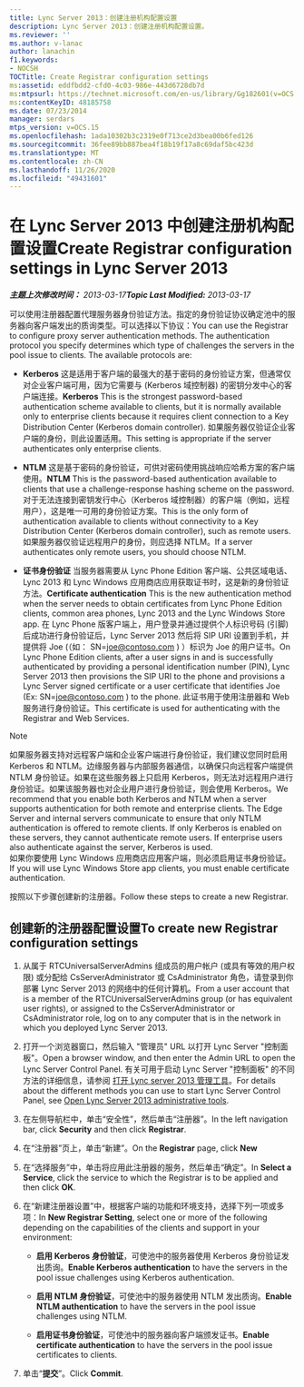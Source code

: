 ```yaml
---
title: Lync Server 2013：创建注册机构配置设置
description: Lync Server 2013：创建注册机构配置设置。
ms.reviewer: ''
ms.author: v-lanac
author: lanachin
f1.keywords:
- NOCSH
TOCTitle: Create Registrar configuration settings
ms:assetid: eddfbdd2-cfd0-4c03-986e-443d6728db7d
ms:mtpsurl: https://technet.microsoft.com/en-us/library/Gg182601(v=OCS.15)
ms:contentKeyID: 48185758
ms.date: 07/23/2014
manager: serdars
mtps_version: v=OCS.15
ms.openlocfilehash: 1ada10302b3c2319e0f713ce2d3bea00b6fed126
ms.sourcegitcommit: 36fee89bb887bea4f18b19f17a8c69daf5bc423d
ms.translationtype: MT
ms.contentlocale: zh-CN
ms.lasthandoff: 11/26/2020
ms.locfileid: "49431601"
---
```

# <a name="create-registrar-configuration-settings-in-lync-server-2013"></a><span data-ttu-id="cdec3-103">在 Lync Server 2013 中创建注册机构配置设置</span><span class="sxs-lookup"><span data-stu-id="cdec3-103">Create Registrar configuration settings in Lync Server 2013</span></span>

<div data-xmlns="http://www.w3.org/1999/xhtml">

<div class="topic" data-xmlns="http://www.w3.org/1999/xhtml" data-msxsl="urn:schemas-microsoft-com:xslt" data-cs="https://msdn.microsoft.com/">

<div data-asp="https://msdn2.microsoft.com/asp">



</div>

<div id="mainSection">

<div id="mainBody"><span data-ttu-id="cdec3-104">

<span> </span></span><span class="sxs-lookup"><span data-stu-id="cdec3-104">

<span> </span></span></span>

<span data-ttu-id="cdec3-105">_**主题上次修改时间：** 2013-03-17_</span><span class="sxs-lookup"><span data-stu-id="cdec3-105">_**Topic Last Modified:** 2013-03-17_</span></span>

<span data-ttu-id="cdec3-p101">可以使用注册器配置代理服务器身份验证方法。指定的身份验证协议确定池中的服务器向客户端发出的质询类型。可以选择以下协议：</span><span class="sxs-lookup"><span data-stu-id="cdec3-p101">You can use the Registrar to configure proxy server authentication methods. The authentication protocol you specify determines which type of challenges the servers in the pool issue to clients. The available protocols are:</span></span>

  - <span data-ttu-id="cdec3-109">**Kerberos**   这是适用于客户端的最强大的基于密码的身份验证方案，但通常仅对企业客户端可用，因为它需要与 (Kerberos 域控制器) 的密钥分发中心的客户端连接。</span><span class="sxs-lookup"><span data-stu-id="cdec3-109">**Kerberos**   This is the strongest password-based authentication scheme available to clients, but it is normally available only to enterprise clients because it requires client connection to a Key Distribution Center (Kerberos domain controller).</span></span> <span data-ttu-id="cdec3-110">如果服务器仅验证企业客户端的身份，则此设置适用。</span><span class="sxs-lookup"><span data-stu-id="cdec3-110">This setting is appropriate if the server authenticates only enterprise clients.</span></span>

  - <span data-ttu-id="cdec3-111">**NTLM**   这是基于密码的身份验证，可供对密码使用挑战响应哈希方案的客户端使用。</span><span class="sxs-lookup"><span data-stu-id="cdec3-111">**NTLM**   This is the password-based authentication available to clients that use a challenge-response hashing scheme on the password.</span></span> <span data-ttu-id="cdec3-112">对于无法连接到密钥发行中心（Kerberos 域控制器）的客户端（例如，远程用户），这是唯一可用的身份验证方案。</span><span class="sxs-lookup"><span data-stu-id="cdec3-112">This is the only form of authentication available to clients without connectivity to a Key Distribution Center (Kerberos domain controller), such as remote users.</span></span> <span data-ttu-id="cdec3-113">如果服务器仅验证远程用户的身份，则应选择 NTLM。</span><span class="sxs-lookup"><span data-stu-id="cdec3-113">If a server authenticates only remote users, you should choose NTLM.</span></span>

  - <span data-ttu-id="cdec3-114">**证书身份验证**   当服务器需要从 Lync Phone Edition 客户端、公共区域电话、Lync 2013 和 Lync Windows 应用商店应用获取证书时，这是新的身份验证方法。</span><span class="sxs-lookup"><span data-stu-id="cdec3-114">**Certificate authentication**   This is the new authentication method when the server needs to obtain certificates from Lync Phone Edition clients, common area phones, Lync 2013 and the Lync Windows Store app.</span></span> <span data-ttu-id="cdec3-115">在 Lync Phone 版客户端上，用户登录并通过提供个人标识号码 (引脚) 后成功进行身份验证后，Lync Server 2013 然后将 SIP URI 设置到手机，并提供将 Joe (（如： SN=joe@contoso.com ) ）标识为 Joe 的用户证书。</span><span class="sxs-lookup"><span data-stu-id="cdec3-115">On Lync Phone Edition clients, after a user signs in and is successfully authenticated by providing a personal identification number (PIN), Lync Server 2013 then provisions the SIP URI to the phone and provisions a Lync Server signed certificate or a user certificate that identifies Joe (Ex: SN=joe@contoso.com ) to the phone.</span></span> <span data-ttu-id="cdec3-116">此证书用于使用注册器和 Web 服务进行身份验证。</span><span class="sxs-lookup"><span data-stu-id="cdec3-116">This certificate is used for authenticating with the Registrar and Web Services.</span></span>

<div>


> [!NOTE]  
> <span data-ttu-id="cdec3-p105">如果服务器支持对远程客户端和企业客户端进行身份验证，我们建议您同时启用 Kerberos 和 NTLM。边缘服务器与内部服务器通信，以确保只向远程客户端提供 NTLM 身份验证。如果在这些服务器上只启用 Kerberos，则无法对远程用户进行身份验证。如果该服务器也对企业用户进行身份验证，则会使用 Kerberos。</span><span class="sxs-lookup"><span data-stu-id="cdec3-p105">We recommend that you enable both Kerberos and NTLM when a server supports authentication for both remote and enterprise clients. The Edge Server and internal servers communicate to ensure that only NTLM authentication is offered to remote clients. If only Kerberos is enabled on these servers, they cannot authenticate remote users. If enterprise users also authenticate against the server, Kerberos is used.</span></span><BR><span data-ttu-id="cdec3-121">如果你要使用 Lync Windows 应用商店应用客户端，则必须启用证书身份验证。</span><span class="sxs-lookup"><span data-stu-id="cdec3-121">If you will use Lync Windows Store app clients, you must enable certificate authentication.</span></span>



</div>

<span data-ttu-id="cdec3-122">按照以下步骤创建新的注册器。</span><span class="sxs-lookup"><span data-stu-id="cdec3-122">Follow these steps to create a new Registrar.</span></span>

<div>

## <a name="to-create-new-registrar-configuration-settings"></a><span data-ttu-id="cdec3-123">创建新的注册器配置设置</span><span class="sxs-lookup"><span data-stu-id="cdec3-123">To create new Registrar configuration settings</span></span>

1.  <span data-ttu-id="cdec3-124">从属于 RTCUniversalServerAdmins 组成员的用户帐户 (或具有等效的用户权限) 或分配给 CsServerAdministrator 或 CsAdministrator 角色，请登录到你部署 Lync Server 2013 的网络中的任何计算机。</span><span class="sxs-lookup"><span data-stu-id="cdec3-124">From a user account that is a member of the RTCUniversalServerAdmins group (or has equivalent user rights), or assigned to the CsServerAdministrator or CsAdministrator role, log on to any computer that is in the network in which you deployed Lync Server 2013.</span></span>

2.  <span data-ttu-id="cdec3-125">打开一个浏览器窗口，然后输入 "管理员" URL 以打开 Lync Server "控制面板"。</span><span class="sxs-lookup"><span data-stu-id="cdec3-125">Open a browser window, and then enter the Admin URL to open the Lync Server Control Panel.</span></span> <span data-ttu-id="cdec3-126">有关可用于启动 Lync Server "控制面板" 的不同方法的详细信息，请参阅 [打开 Lync server 2013 管理工具](lync-server-2013-open-lync-server-administrative-tools.md)。</span><span class="sxs-lookup"><span data-stu-id="cdec3-126">For details about the different methods you can use to start Lync Server Control Panel, see [Open Lync Server 2013 administrative tools](lync-server-2013-open-lync-server-administrative-tools.md).</span></span>

3.  <span data-ttu-id="cdec3-127">在左侧导航栏中，单击“安全性”，然后单击“注册器”。</span><span class="sxs-lookup"><span data-stu-id="cdec3-127">In the left navigation bar, click **Security** and then click **Registrar**.</span></span>

4.  <span data-ttu-id="cdec3-128">在“注册器”页上，单击“新建”。</span><span class="sxs-lookup"><span data-stu-id="cdec3-128">On the **Registrar** page, click **New**</span></span>

5.  <span data-ttu-id="cdec3-129">在“选择服务”中，单击将应用此注册器的服务，然后单击“确定”。</span><span class="sxs-lookup"><span data-stu-id="cdec3-129">In **Select a Service**, click the service to which the Registrar is to be applied and then click **OK**.</span></span>

6.  <span data-ttu-id="cdec3-130">在“新建注册器设置”中，根据客户端的功能和环境支持，选择下列一项或多项：</span><span class="sxs-lookup"><span data-stu-id="cdec3-130">In **New Registrar Setting**, select one or more of the following depending on the capabilities of the clients and support in your environment:</span></span>
    
      - <span data-ttu-id="cdec3-131">**启用 Kerberos 身份验证**，可使池中的服务器使用 Kerberos 身份验证发出质询。</span><span class="sxs-lookup"><span data-stu-id="cdec3-131">**Enable Kerberos authentication** to have the servers in the pool issue challenges using Kerberos authentication.</span></span>
    
      - <span data-ttu-id="cdec3-132">**启用 NTLM 身份验证**，可使池中的服务器使用 NTLM 发出质询。</span><span class="sxs-lookup"><span data-stu-id="cdec3-132">**Enable NTLM authentication** to have the servers in the pool issue challenges using NTLM.</span></span>
    
      - <span data-ttu-id="cdec3-133">**启用证书身份验证**，可使池中的服务器向客户端颁发证书。</span><span class="sxs-lookup"><span data-stu-id="cdec3-133">**Enable certificate authentication** to have the servers in the pool issue certificates to clients.</span></span>

7.  <span data-ttu-id="cdec3-134">单击“**提交**”。</span><span class="sxs-lookup"><span data-stu-id="cdec3-134">Click **Commit**.</span></span>

<span data-ttu-id="cdec3-135"></div>

</div>

<span> </span>

</div>

</div>

</span><span class="sxs-lookup"><span data-stu-id="cdec3-135"></div>

</div>

<span> </span>

</div>

</div>

</span></span></div>

